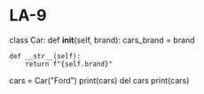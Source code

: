 # LA-9

class Car:
    def __init__(self, brand):
        cars_brand = brand

    def __str__(self):
        return f"{self.brand}"

cars = Car("Ford")
print(cars)
del cars
print(cars)
